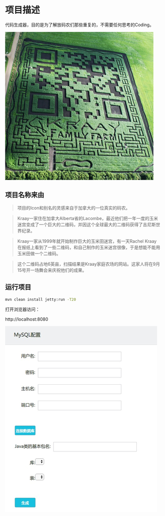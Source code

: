 # 项目描述

代码生成器，目的是为了解放码农们那些重复的，不需要任何思考的Coding。

![kraay qr code](qr-code-canada-farm-kraay.jpg)

## 项目名称来由

> 项目的Icon和别名的灵感来自于加拿大的一位真实的码农。

> Kraay一家住在加拿大Alberta省的Lacombe，最近他们把一年一度的玉米迷宫变成了一个巨大的二维码，并因这个全球最大的二维码获得了吉尼斯世界纪录。

> Kraay一家从1999年就开始制作巨大的玉米田迷宫，有一天Rachel Kraay在报纸上看到了一些二维码，和自己制作的玉米迷宫很像，于是想能不能用玉米田做一个二维码。

> 这个二维码占地6英亩，扫描结果是Kraay家庭农场的网站。这家人将在9月15号开一场舞会来庆祝他们的成果。

## 运行项目

```bash
mvn clean install jetty:run -T20
```

打开浏览器访问：

http://localhost:8080

![Kraay Screenshot](kraay.png)